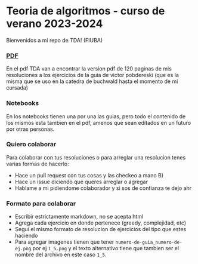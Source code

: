 # Teoria de algoritmos - curso de verano 2023-2024

Bienvenidos a mi repo de TDA! (FIUBA)

### [PDF](https://github.com/maxogod/Teoria-de-algoritmos/blob/main/TDA.pdf)

En el pdf TDA van a encontrar la version pdf de 120 paginas de mis resoluciones a los ejercicios de la guia de victor pobdereski (que es la misma que se uso en la catedra de buchwald hasta el momento de mi cursada)

### Notebooks

En los notebooks tienen una por una las guias, pero todo el contenido de los mismos esta tambien en el pdf, amenos que sean editados en un futuro por otras personas.

### Quiero colaborar

Para colaborar con tus resoluciones o para arreglar una resolucion tenes varias formas de hacerlo:

* Hace un pull request con tus cosas y las checkeo a mano B)
* Hace un issue diciendo que queres arreglar o agregar
* Hablame a mi pidiendome colaborador y si sos de confianza te dejo ahr

### Formato para colaborar

* Escribir estrictamente markdown, no se acepta html
* Agrega cada ejercicio en donde pertenece (greedy, complejidad, etc)
* Segui el mismo formato de resolucion de ejercicios del tipo que estes haciendo
* Para agregar imagenes tienen que tener `numero-de-guia_numero-de-ej.png` por ej `1_5.png` y el texto alternativo tiene que tambien ser el nombre del archivo en este caso `1_5`.
